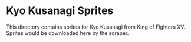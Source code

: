 # Kyo Kusanagi Sprites

This directory contains sprites for Kyo Kusanagi from King of Fighters XV.
Sprites would be downloaded here by the scraper.
